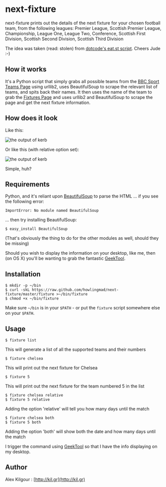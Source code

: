 next-fixture
==========
next-fixture prints out the details of the next fixture for your chosen football team, from the following leagues:
Premier League, Scottish Premier League, Championship, League One, League Two, Conference, Scottish First Division, Scottish Second Division, Scottish Third Division

The idea was taken (read: stolen) from [dotcode's eat.st script](https://github.com/dotcode/eat-street). Cheers Jude :-)

	
How it works
------------
It's a Python script that simply grabs all possible teams from the [BBC Sport Teams Page](http://www.bbc.co.uk/sport/football/teams) using urllib2, uses BeautifulSoup to scrape the relevant list of teams, and spits back their names.
It then uses the name of the team to grab the [Fixtures Page](http://www.bbc.co.uk/sport/football/teams/chelsea/fixtures) and uses urllib2 and BeautifulSoup to scrape the page and get the next fixture information.


How does it look
----------------
Like this:

![the output of kerb](https://github.com/downloads/howlingmad/next-fixture/fulldate.png)

Or like this (with relative option set):

![the output of kerb](https://github.com/downloads/howlingmad/next-fixture/relative.png)
	
Simple, huh?


Requirements
------------
Python, and it's reliant upon [BeautifulSoup](http://www.crummy.com/software/BeautifulSoup/) to parse the HTML … if you see the following error:

	ImportError: No module named BeautifulSoup

… then try installing BeautifulSoup:

	$ easy_install BeautifulSoup

(That's obviously the thing to do for the other modules as well, should they be missing)

Should you wish to display the information on your desktop, like me, then (on OS X) you'll be wanting to grab the fantastic [GeekTool](http://projects.tynsoe.org/en/geektool/).
	
	
Installation
------------
	$ mkdir -p ~/bin
	$ curl -skL https://raw.github.com/howlingmad/next-fixture/master/fixture >~/bin/fixture
	$ chmod +x ~/bin/fixture
	
Make sure `~/bin` is in your `$PATH` - or put the `fixture` script somewhere else on your `$PATH`.
	
	
Usage
-----
	$ fixture list
	
This will generate a list of all the supported teams and their numbers

	$ fixture chelsea
	
This will print out the next fixture for Chelsea

	$ fixture 5
	
This will print out the next fixture for the team numbered 5 in the list

	$ fixture chelsea relative
	$ fixture 5 relative

Adding the option 'relative' will tell you how many days until the match

	$ fixture chelsea both
	$ fixture 5 both
	
Adding the option 'both' will show both the date and how many days until the match
	
I trigger the command using [GeekTool](http://projects.tynsoe.org/en/geektool/) so that I have the info displaying on my desktop.
	
	
Author
------
Alex Kilgour : [http://kil.gr](http://kil.gr)
